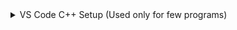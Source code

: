 <details>
<summary>VS Code C++ Setup (Used only for few programs)</summary>

https://gist.github.com/aroraayush/6ab2012c6117316492d1920f49d31c77
</details>